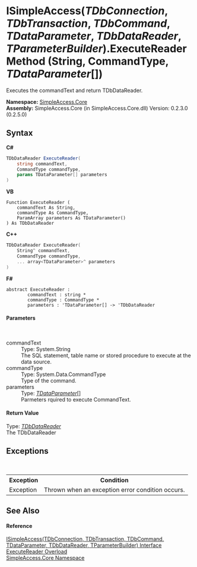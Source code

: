 # ISimpleAccess(*TDbConnection*, *TDbTransaction*, *TDbCommand*, *TDataParameter*, *TDbDataReader*, *TParameterBuilder*).ExecuteReader Method (String, CommandType, *TDataParameter*[])
 

Executes the commandText and return TDbDataReader.

**Namespace:**&nbsp;<a href="N_SimpleAccess_Core">SimpleAccess.Core</a><br />**Assembly:**&nbsp;SimpleAccess.Core (in SimpleAccess.Core.dll) Version: 0.2.3.0 (0.2.5.0)

## Syntax

**C#**<br />
``` C#
TDbDataReader ExecuteReader(
	string commandText,
	CommandType commandType,
	params TDataParameter[] parameters
)
```

**VB**<br />
``` VB
Function ExecuteReader ( 
	commandText As String,
	commandType As CommandType,
	ParamArray parameters As TDataParameter()
) As TDbDataReader
```

**C++**<br />
``` C++
TDbDataReader ExecuteReader(
	String^ commandText, 
	CommandType commandType, 
	... array<TDataParameter>^ parameters
)
```

**F#**<br />
``` F#
abstract ExecuteReader : 
        commandText : string * 
        commandType : CommandType * 
        parameters : 'TDataParameter[] -> 'TDbDataReader 

```


#### Parameters
&nbsp;<dl><dt>commandText</dt><dd>Type: System.String<br />The SQL statement, table name or stored procedure to execute at the data source.</dd><dt>commandType</dt><dd>Type: System.Data.CommandType<br />Type of the command.</dd><dt>parameters</dt><dd>Type: <a href="T_SimpleAccess_Core_ISimpleAccess_6">*TDataParameter*</a>[]<br />Parmeters rquired to execute CommandText.</dd></dl>

#### Return Value
Type: <a href="T_SimpleAccess_Core_ISimpleAccess_6">*TDbDataReader*</a><br />The TDbDataReader

## Exceptions
&nbsp;<table><tr><th>Exception</th><th>Condition</th></tr><tr><td>Exception</td><td>Thrown when an exception error condition occurs.</td></tr></table>

## See Also


#### Reference
<a href="T_SimpleAccess_Core_ISimpleAccess_6">ISimpleAccess(TDbConnection, TDbTransaction, TDbCommand, TDataParameter, TDbDataReader, TParameterBuilder) Interface</a><br /><a href="Overload_SimpleAccess_Core_ISimpleAccess_6_ExecuteReader">ExecuteReader Overload</a><br /><a href="N_SimpleAccess_Core">SimpleAccess.Core Namespace</a><br />